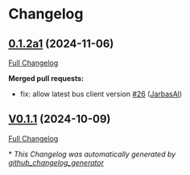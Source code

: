 # Changelog

## [0.1.2a1](https://github.com/OpenVoiceOS/ovos-PHAL-plugin-oauth/tree/0.1.2a1) (2024-11-06)

[Full Changelog](https://github.com/OpenVoiceOS/ovos-PHAL-plugin-oauth/compare/V0.1.1...0.1.2a1)

**Merged pull requests:**

- fix: allow latest bus client version [\#26](https://github.com/OpenVoiceOS/ovos-PHAL-plugin-oauth/pull/26) ([JarbasAl](https://github.com/JarbasAl))

## [V0.1.1](https://github.com/OpenVoiceOS/ovos-PHAL-plugin-oauth/tree/V0.1.1) (2024-10-09)

[Full Changelog](https://github.com/OpenVoiceOS/ovos-PHAL-plugin-oauth/compare/0.1.1...V0.1.1)



\* *This Changelog was automatically generated by [github_changelog_generator](https://github.com/github-changelog-generator/github-changelog-generator)*
